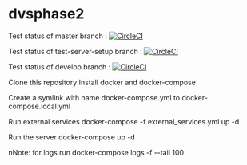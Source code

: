 # dvsphase2

Test status of master branch :
[![CircleCI](https://circleci.com/gh/naxadeve/dvsphase2/tree/master.svg?style=svg)](https://circleci.com/gh/naxadeve/dvsphase2/tree/master)

Test status of test-server-setup branch :
[![CircleCI](https://circleci.com/gh/naxadeve/dvsphase2/tree/test-server-setup.svg?style=svg)](https://circleci.com/gh/naxadeve/dvsphase2/tree/test-server-setup)

Test status of develop branch :
[![CircleCI](https://circleci.com/gh/naxadeve/dvsphase2/tree/develop.svg?style=svg)](https://circleci.com/gh/naxadeve/dvsphase2/tree/develop)

Clone this repository
Install docker and docker-compose

Create a symlink with name docker-compose.yml to docker-compose.local.yml

Run external services docker-compose -f external_services.yml up -d

Run the server docker-compose up -d


nNote: for logs run docker-compose logs -f --tail 100
